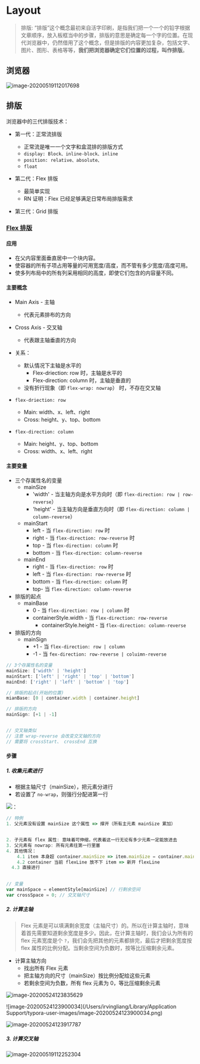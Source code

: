 # Layout

> 排版: “排版”这个概念最初来自活字印刷，是指我们把一个一个的铅字根据文章顺序，放入板框当中的步骤，排版的意思是确定每一个字的位置。在现代浏览器中，仍然借用了这个概念，但是排版的内容更加复杂，包括文字、图片、图形、表格等等，**我们把浏览器确定它们位置的过程，叫作排版**。



## 浏览器

![image-20200519112017698](https://tva1.sinaimg.cn/large/007S8ZIlgy1gexldbx5lxj30kg063jru.jpg)



## 排版

浏览器中的三代排版技术：

* 第一代：正常流排版
  
  * 正常流是唯一一个文字和盒混排的排版方式
  * `display: Block、inline-block、inline`
  * `position: relative、absolute、`
  * `float`
  
* 第二代：Flex 排版

  * 最简单实现
  * RN 证明：Flex 已经足够满足日常布局排版需求

* 第三代：Grid 排版

  

### [Flex 排版](https://developer.mozilla.org/zh-CN/docs/Learn/CSS/CSS_layout/Flexbox)

#### 应用

* 在父内容里面垂直居中一个块内容。
* 使容器的所有子项占用等量的可用宽度/高度，而不管有多少宽度/高度可用。
* 使多列布局中的所有列采用相同的高度，即使它们包含的内容量不同。

#### 主要概念

* Main Axis - 主轴
  * 代表元素排布的方向
* Cross Axis - 交叉轴
  * 代表跟主轴垂直的方向
* 关系：
  * 默认情况下主轴是水平的
    * Flex-driection: row 时，主轴是水平的
    * Flex-direction: column 时，主轴是垂直的
  * 没有折行现象（即 `flex-wrap: nowrap`） 时，不存在交叉轴

* `flex-driection: row`
  * Main: width、x、left、right
  * Cross: height、y、top、bottom
* `flex-direction: column`
  * Main: height、y、top、bottom
  * Cross: width、x、left、right





#### 主要变量

* 三个存属性名的变量
  * mainSize
    * 'width' - 当主轴方向是水平方向时（即 `flex-direction: row | row-reverse`）
    * 'height' - 当主轴方向是垂直方向时（即 `flex-direction: column | column-reverse`）
  * mainStart
    * left - 当 `flex-direction: row` 时
    * right - 当 `flex-direction: row-reverse` 时
    * top - 当 `flex-direction: column` 时
    * bottom - 当 `flex-direction: column-reverse`
  * mainEnd
    * right - 当 `flex-direction: row` 时
    * left - 当 `flex-direction: row-reverse` 时
    * bottom - 当 `flex-direction: column` 时
    * top- 当 `flex-direction: column-reverse`
* 排版的起点
  * mainBase
    * 0 - 当 `flex-direction: row | column` 时
    * containerStyle.width - 当 `flex-direction: row-reverse`
      * containerStyle.height - 当 `flex-direction: column-reverse`
* 排版的方向
  * mainSign
    * +1 - 当 `flex-direction: row | column`
    * -1 - 当 `fex-direction: row-reverse | coluimn-reverse`

```js
// 3个存属性名的变量
mainSize: ['width' | 'height']
mainStart: ['left' | 'right' | 'top' | 'bottom']
mainEnd: ['right' | 'left' | 'bottom' | 'top']

// 排版的起点(开始的位置)
mianBase: [0 | container.width | container.height]

// 排版的方向
mainSign: [+1 | -1]


// 交叉轴类似
// 注意 wrap-reverse 会改变交叉轴的方向
// 需要将 crossStart、 crossEnd 互换
```



#### 步骤

##### 1. 收集元素进行

* 根据主轴尺寸（mainSize），把元素分进行
* 若设置了 `no-wrap`，则强行分配进第一行

![：](https://tva1.sinaimg.cn/large/007S8ZIlgy1gexlf2ohgqj30kk089wf3.jpg)

```js
// 特例
1. 父元素没有设置 mainSize 这个属性 => 撑开（所有主元素 mainSize 累加）


2. 子元素有 flex 属性: 意味着可伸缩，代表着这一行无论有多少元素一定能放进去
3. 父元素有 nowrap: 所有元素往第一行里塞
4. 其他情况：
	4.1 item 本身超 container.mainSize => item.mainSize = container.mainSize
	4.2 container 当前 flexLine 放不下 item => 新开 flexLine
  4.3 直接进行
	

// 变量
var mainSpace = elementStyle[mainSize] // 行剩余空间
var crossSpace = 0; // 交叉轴尺寸
```

##### 2. 计算主轴

> Flex 元素是可以填满剩余宽度（主轴尺寸）的。所以在计算主轴时，意味着首先需要知道剩余宽度是多少。因此，在计算主轴时，我们会认为所有的 flex 元素宽度是个 `?`，我们会先把其他的元素都排完，最后才把剩余宽度按 flex 属性的比例分配。当剩余空间为负数时，按等比压缩剩余元素。

* 计算主轴方向
  * 找出所有 Flex 元素 
  * 把主轴方向的尺寸（mainSize）按比例分配给这些元素
  * 若剩余空间为负数，所有 flex 元素为 0，等比压缩剩余元素

![image-20200524123835629](https://tva1.sinaimg.cn/large/007S8ZIlgy1gf3fqdhimxj30ta0nm0w4.jpg)

![image-20200524123900034](/Users/irvingliang/Library/Application Support/typora-user-images/image-20200524123900034.png)

![image-20200524123917787](https://tva1.sinaimg.cn/large/007S8ZIlgy1gf3fr2c2dwj30tk0oa41x.jpg)





##### 3. 计算交叉轴

![image-20200519112252304](https://tva1.sinaimg.cn/large/007S8ZIlgy1gexlg08tqkj30ke07yjs5.jpg)

